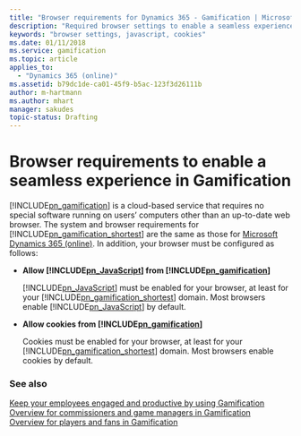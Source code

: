 ```yaml
---
title: "Browser requirements for Dynamics 365 - Gamification | Microsoft Docs"
description: "Required browser settings to enable a seamless experience in Dynamics 365 - Gamification"
keywords: "browser settings, javascript, cookies"
ms.date: 01/11/2018
ms.service: gamification
ms.topic: article
applies_to:
  - "Dynamics 365 (online)"
ms.assetid: b79dc1de-ca01-45f9-b5ac-123f3d26111b
author: m-hartmann
ms.author: mhart
manager: sakudes
topic-status: Drafting
---
```


# Browser requirements to enable a seamless experience in Gamification

[!INCLUDE[pn_gamification](../includes/pn-gamification.md)] is a cloud-based service that requires no special software running on users’ computers other than an up-to-date web browser. The system and browser requirements for [!INCLUDE[pn_gamification_shortest](../includes/pn-gamification-shortest.md)] are the same as those for [Microsoft Dynamics 365 (online)](https://go.microsoft.com/fwlink/p/?linkid=830208). In addition, your browser must be configured as follows:  
  
- **Allow [!INCLUDE[pn_JavaScript](../includes/pn-javascript.md)] from [!INCLUDE[pn_gamification](../includes/pn-gamification.md)]**  
  
     [!INCLUDE[pn_JavaScript](../includes/pn-javascript.md)] must be enabled for your browser, at least for your [!INCLUDE[pn_gamification_shortest](../includes/pn-gamification-shortest.md)] domain. Most browsers enable [!INCLUDE[pn_JavaScript](../includes/pn-javascript.md)] by default.  
  
- **Allow cookies from [!INCLUDE[pn_gamification](../includes/pn-gamification.md)]**  
  
     Cookies must be enabled for your browser, at least for your [!INCLUDE[pn_gamification_shortest](../includes/pn-gamification-shortest.md)] domain. Most browsers enable cookies by default.  
  
### See also

[Keep your employees engaged and productive by using Gamification](increase-employee-productivity.md)  
[Overview for commissioners and game managers in Gamification](for-commissioners-game-managers.md)  
[Overview for players and fans in Gamification](for-players-fans.md)